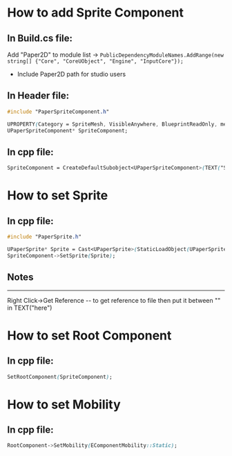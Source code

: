 # How to add Sprite Component
## In Build.cs file:
Add "Paper2D" to module list -> `PublicDependencyModuleNames.AddRange(new string[] {"Core", "CoreUObject", "Engine", "InputCore"});`

+ Include Paper2D path for studio users
## In Header file:
```css
#include "PaperSpriteComponent.h"

UPROPERTY(Category = SpriteMesh, VisibleAnywhere, BlueprintReadOnly, meta=(AllowPrivateAccess = "true"))
UPaperSpriteComponent* SpriteComponent;
```
## In cpp file:
```css
SpriteComponent = CreateDefaultSubobject<UPaperSpriteComponent>(TEXT("SpriteMesh"));
```

# How to set Sprite
## In cpp file:
```css
#include "PaperSprite.h"

UPaperSprite* Sprite = Cast<UPaperSprite>(StaticLoadObject(UPaperSprite::StaticClass(), NULL, TEXT("PaperSprite'/Game/GameAssets/Walls/Corners/Corner_Texture_Sprite'")));
SpriteComponent->SetSprite(Sprite);
```
## Notes
***
Right Click->Get Reference -- to get reference to file then put it between "" in TEXT("here")

# How to set Root Component
## In cpp file:
```css
SetRootComponent(SpriteComponent);
```

# How to set Mobility
## In cpp file:
```css
RootComponent->SetMobility(EComponentMobility::Static);
```
